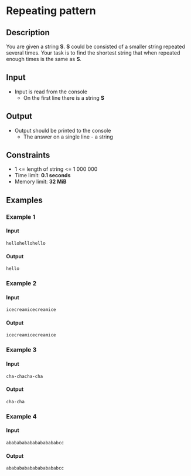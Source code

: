 # Repeating pattern

## Description

You are given a string **S**. **S** could be consisted of a smaller string repeated several times. Your task is to find the shortest string that when repeated enough times is the same as **S**.

## Input
* Input is read from the console
  * On the first line there is a string **S**

## Output
* Output should be printed to the console
  * The answer on a single line - a string

## Constraints
* 1 <= length of string <= 1 000 000
* Time limit: **0.1 seconds**
* Memory limit: **32 MiB**

## Examples

### Example 1

#### Input
```
hellohellohello
```

#### Output
```
hello
```

### Example 2

#### Input
```
icecreamicecreamice
```

#### Output
```
icecreamicecreamice
```

### Example 3

#### Input
```
cha-chacha-cha
```

#### Output
```
cha-cha
```

### Example 4

#### Input
```
ababababababababababcc
```

#### Output
```
ababababababababababcc
```
